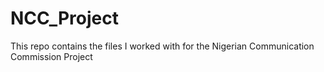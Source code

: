# NCC_Project
This repo contains the files I worked with for the Nigerian Communication Commission Project
